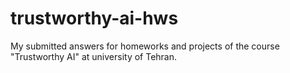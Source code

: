 # trustworthy-ai-hws
My submitted answers for homeworks and projects of the course "Trustworthy AI" at university of Tehran. 
